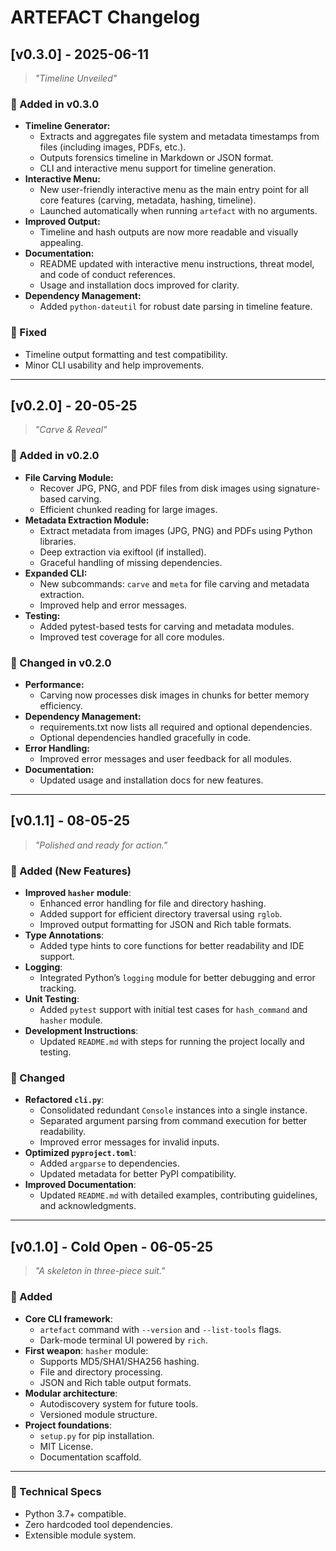 # ARTEFACT Changelog

## [v0.3.0] - 2025-06-11

> *"Timeline Unveiled"*

### 🚀 Added in v0.3.0

- **Timeline Generator:**
  - Extracts and aggregates file system and metadata timestamps from files (including images, PDFs, etc.).
  - Outputs forensics timeline in Markdown or JSON format.
  - CLI and interactive menu support for timeline generation.
- **Interactive Menu:**
  - New user-friendly interactive menu as the main entry point for all core features (carving, metadata, hashing, timeline).
  - Launched automatically when running `artefact` with no arguments.
- **Improved Output:**
  - Timeline and hash outputs are now more readable and visually appealing.
- **Documentation:**
  - README updated with interactive menu instructions, threat model, and code of conduct references.
  - Usage and installation docs improved for clarity.
- **Dependency Management:**
  - Added `python-dateutil` for robust date parsing in timeline feature.

### 🐛 Fixed

- Timeline output formatting and test compatibility.
- Minor CLI usability and help improvements.

---

## [v0.2.0] - 20-05-25

> *"Carve & Reveal"*

### 🚀 Added in v0.2.0

- **File Carving Module:**
  - Recover JPG, PNG, and PDF files from disk images using signature-based carving.
  - Efficient chunked reading for large images.
- **Metadata Extraction Module:**
  - Extract metadata from images (JPG, PNG) and PDFs using Python libraries.
  - Deep extraction via exiftool (if installed).
  - Graceful handling of missing dependencies.
- **Expanded CLI:**
  - New subcommands: `carve` and `meta` for file carving and metadata extraction.
  - Improved help and error messages.
- **Testing:**
  - Added pytest-based tests for carving and metadata modules.
  - Improved test coverage for all core modules.

### 🔧 Changed in v0.2.0

- **Performance:**
  - Carving now processes disk images in chunks for better memory efficiency.
- **Dependency Management:**
  - requirements.txt now lists all required and optional dependencies.
  - Optional dependencies handled gracefully in code.
- **Error Handling:**
  - Improved error messages and user feedback for all modules.
- **Documentation:**
  - Updated usage and installation docs for new features.

---

## [v0.1.1] - 08-05-25

> *"Polished and ready for action."*

### 🚀 Added (New Features)

- **Improved `hasher` module**:
  - Enhanced error handling for file and directory hashing.
  - Added support for efficient directory traversal using `rglob`.
  - Improved output formatting for JSON and Rich table formats.
- **Type Annotations**:
  - Added type hints to core functions for better readability and IDE support.
- **Logging**:
  - Integrated Python’s `logging` module for better debugging and error tracking.
- **Unit Testing**:
  - Added `pytest` support with initial test cases for `hash_command` and `hasher` module.
- **Development Instructions**:
  - Updated `README.md` with steps for running the project locally and testing.

### 🔧 Changed

- **Refactored `cli.py`**:
  - Consolidated redundant `Console` instances into a single instance.
  - Separated argument parsing from command execution for better readability.
  - Improved error messages for invalid inputs.
- **Optimized `pyproject.toml`**:
  - Added `argparse` to dependencies.
  - Updated metadata for better PyPI compatibility.
- **Improved Documentation**:
  - Updated `README.md` with detailed examples, contributing guidelines, and acknowledgments.

---

## [v0.1.0] - Cold Open - 06-05-25

> *"A skeleton in three-piece suit."*

### 🚀 Added

- **Core CLI framework**:
  - `artefact` command with `--version` and `--list-tools` flags.
  - Dark-mode terminal UI powered by `rich`.
- **First weapon**: `hasher` module:
  - Supports MD5/SHA1/SHA256 hashing.
  - File and directory processing.
  - JSON and Rich table output formats.
- **Modular architecture**:
  - Autodiscovery system for future tools.
  - Versioned module structure.
- **Project foundations**:
  - `setup.py` for pip installation.
  - MIT License.
  - Documentation scaffold.

---

### 🧪 Technical Specs

- Python 3.7+ compatible.
- Zero hardcoded tool dependencies.
- Extensible module system.
